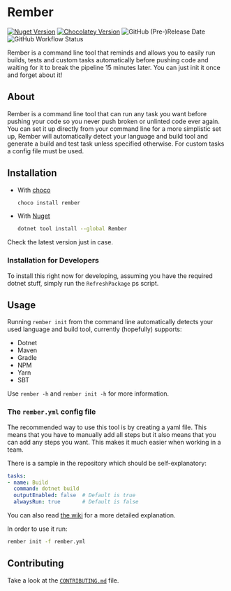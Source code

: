 # Rember

[![Nuget Version](https://img.shields.io/nuget/v/Rember?color=brightgreen)](https://www.nuget.org/packages/Rember/) [![Chocolatey Version](https://img.shields.io/chocolatey/v/rember?color=brightgreen)](https://community.chocolatey.org/packages/Rember) ![GitHub (Pre-)Release Date](https://img.shields.io/github/release-date-pre/AntoniosBarotsis/rember) ![GitHub Workflow Status](https://img.shields.io/github/workflow/status/AntoniosBarotsis/Rember/Publish?label=publish)

Rember is a command line tool that reminds and allows you to easily run builds, tests and custom tasks automatically
before
pushing code and waiting for it to break the pipeline 15 minutes later.
You can just init it once and forget about it!

## About

Rember is a command line tool that can run any task you want before pushing your code so you never push broken or unlinted code ever again.
You can set it up directly from your command line for a more simplistic set up, Rember
will automatically detect your language and build tool and generate a build and test
task unless specified otherwise. For custom tasks a config file must be used.

## Installation

- With [choco](https://community.chocolatey.org/packages/Rember)
  ```sh
  choco install rember
  ```

- With [Nuget](https://www.nuget.org/packages/Rember/)
  ```sh
  dotnet tool install --global Rember
  ```

Check the latest version just in case.

### Installation for Developers

To install this right now for developing, assuming you have the required dotnet stuff, simply run the `RefreshPackage`
ps script.

## Usage

Running `rember init` from the command line automatically detects your used language and build tool, currently (hopefully) supports:

- Dotnet
- Maven
- Gradle
- NPM
- Yarn
- SBT

Use `rember -h` and `rember init -h` for more information.

### The `rember.yml` config file

The recommended way to use this tool is by creating a yaml file. This means that you have to manually add all
steps but it also means that you can add any steps you want. This makes it much easier when working in a team.

There is a sample in the repository which should be self-explanatory:

```yml
tasks:
- name: Build
  command: dotnet build
  outputEnabled: false  # Default is true
  alwaysRun: true       # Default is false
```

You can also read [the wiki](https://github.com/AntoniosBarotsis/Rember/wiki) for a more detailed explanation.

In order to use it run:

```sh
rember init -f rember.yml
```

## Contributing

Take a look at the [`CONTRIBUTING.md`](CONTRIBUTING.md) file.